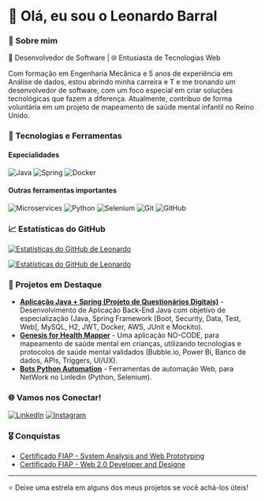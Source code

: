 # 👋 Olá, eu sou o Leonardo Barral

### 🚀 Sobre mim
🔹 Desenvolvedor de Software | 🌐 Entusiasta de Tecnologias Web

Com formação em Engenharia Mecânica e 5 anos de experiência em Análise de dados, estou abrindo minha carreira e T e me tronando um desenvolvedor de software, com um foco especial em criar soluções tecnológicas que fazem a diferença. Atualmente, contribuo de forma voluntária em um projeto de mapeamento de saúde mental infantil no Reino Unido.



### 🔧 Tecnologias e Ferramentas
#### Especialidades
![Java](https://img.shields.io/badge/Java-007396?logo=java&logoColor=white)
![Spring](https://img.shields.io/badge/-Spring-000?&logo=Spring)
![Docker](https://img.shields.io/badge/-Docker-000?&logo=Docker)

#### Outras ferramentas importantes
![Microservices](https://img.shields.io/badge/-Microservices-000?&logo=Microservices)
![Python](https://img.shields.io/badge/-Python-000?&logo=Python)
![Selenium](https://img.shields.io/badge/-Selenium-000?&logo=Selenium)
![Git](https://img.shields.io/badge/-Git-000?&logo=Git)
![GitHub](https://img.shields.io/badge/-GitHub-000?&logo=GitHub)




### 📈 Estatísticas do GitHub
[![Estatísticas do GitHub de Leonardo](https://github-readme-stats.vercel.app/api?username=leonardobarral&show_icons=true&theme=radical)](https://github.com/leonardobarral)

[![Estatísticas do GitHub de Leonardo](https://github-readme-stats.vercel.app/api/top-langs?username=leonardobarral&show_icons=true&theme=radical&layout=compact&langs_count=6)](https://github.com/leonardobarral)


### 🌟 Projetos em Destaque
- [**Aplicação Java + Spring (Projeto de Questionários Digitais)**](https://github.com/leonardobarral/personal-backend-java-specialization) - Desenvolvimento de Aplicação Back-End Java com objetivo de especialização (Java, Spring Framework [Boot, Security, Data, Test, Web], MySQL, H2, JWT, Docker, AWS, JUnit e Mockito).
- [**Genesis for Health Mapper**](https://genesisforhealth.com/) - Uma aplicação NO-CODE, para mapeamento de saúde mental em crianças, utilizando tecnologias e protocolos de saúde mental validados (Bubble.io, Power Bi, Banco de dados, APIs, Triggers, UI/UX).
- [**Bots Python Automation**](https://github.com/leonardobarral/Personal-Bot-Python-NetWorks-Linkedin) - Ferramentas de automação Web, para NetWork no Linledin (Python, Selenium).


### 🌐 Vamos nos Conectar!
[![LinkedIn](https://img.shields.io/badge/-LinkedIn-000?&logo=LinkedIn)](https://www.linkedin.com/in/leonardoribeirobarral)
[![Instagram](https://img.shields.io/badge/-Instagram-000?&logo=Instagram)](https://www.instagram.com/leonardo_barral_)

### 🎖️ Conquistas
- [Certificado FIAP - System Analysis and Web Prototyping](https://www2.fiap.com.br/aluno/Certificado/Certificado/PreviewDocumento?caminhoArquivo=658734ae-e3cf-4640-90e9-1724f8b84205.pdf&isOrigemAWS=True&rm=0)
- [Certificado FIAP - Web 2.0 Developer and Designe](https://www2.fiap.com.br/aluno/Certificado/Certificado/PreviewDocumento?caminhoArquivo=e9e74695-97f4-4070-8453-a526d82417ac.pdf&isOrigemAWS=True&rm=0)

---

⭐️ Deixe uma estrela em alguns dos meus projetos se você achá-los úteis!
